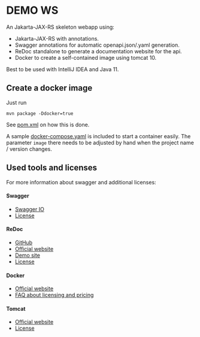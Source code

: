 # DEMO WS

An Jakarta-JAX-RS skeleton webapp using:

* Jakarta-JAX-RS with annotations.
* Swagger annotations for automatic openapi.json/.yaml generation.
* ReDoc standalone to generate a documentation website for the api.
* Docker to create a self-contained image using tomcat 10.

Best to be used with IntelliJ IDEA and Java 11.

## Create a docker image

Just run

```shell
mvn package -Ddocker=true
```

See [pom.xml](pom.xml) on how this is done.

A sample [docker-compose.yaml](docker/docker-compose.yaml) is included to start a container easily. The
parameter `image` there needs to be adjusted by hand when the project name / version changes.

## Used tools and licenses

For more information about swagger and additional licenses:

#### Swagger

* [Swagger IO](https://swagger.io/)
* [License](https://swagger.io/license/)

#### ReDoc

* [GitHub](https://github.com/Redocly)
* [Official website](https://redocly.com/redoc)
* [Demo site](https://redocly.github.io/redoc/)
* [License](https://github.com/Redocly/redoc/blob/master/LICENSE)

#### Docker

* [Official website](https://www.docker.com/)
* [FAQ about licensing and pricing](https://www.docker.com/pricing/faq/)

#### Tomcat

* [Official website](https://tomcat.apache.org/)
* [License](https://tomcat.apache.org/legal.html)